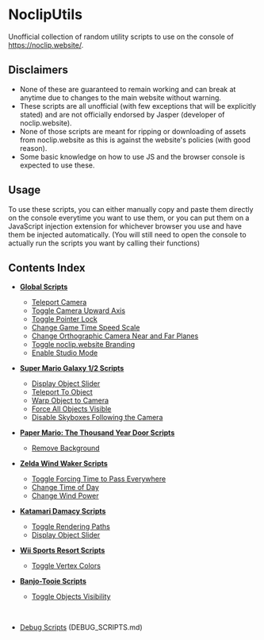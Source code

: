 # NoclipUtils
Unofficial collection of random utility scripts to use on the console of https://noclip.website/.

## Disclaimers
- None of these are guaranteed to remain working and can break at anytime due to changes to the main website without warning.
- These scripts are all unofficial (with few exceptions that will be explicitly stated) and are not officially endorsed by Jasper (developer of noclip.website).
- None of those scripts are meant for ripping or downloading of assets from noclip.website as this is against the website's policies (with good reason).
- Some basic knowledge on how to use JS and the browser console is expected to use these.

## Usage
To use these scripts, you can either manually copy and paste them directly on the console everytime you want to use them, or you can put them on a JavaScript injection extension for whichever browser you use and have them be injected automatically. (You will still need to open the console to actually run the scripts you want by calling their functions)

## Contents Index
- **[Global Scripts](https://github.com/jhmaster2000/NoclipUtils/blob/master/SCRIPTS.md#global-scripts)**
  - [Teleport Camera](https://github.com/jhmaster2000/NoclipUtils/blob/master/SCRIPTS.md#teleport-camera)
  - [Toggle Camera Upward Axis](https://github.com/jhmaster2000/NoclipUtils/blob/master/SCRIPTS.md#toggle-camera-upward-axis)
  - [Toggle Pointer Lock](https://github.com/jhmaster2000/NoclipUtils/blob/master/SCRIPTS.md#toggle-pointer-lock)
  - [Change Game Time Speed Scale](https://github.com/jhmaster2000/NoclipUtils/blob/master/SCRIPTS.md#change-game-time-speed-scale)
  - [Change Orthographic Camera Near and Far Planes](https://github.com/jhmaster2000/NoclipUtils/blob/master/SCRIPTS.md#change-orthographic-camera-near-and-far-planes)
  - [Toggle noclip.website Branding](https://github.com/jhmaster2000/NoclipUtils/blob/master/SCRIPTS.md#toggle-noclipwebsite-branding)
  - [Enable Studio Mode](https://github.com/jhmaster2000/NoclipUtils/blob/master/SCRIPTS.md#enable-studio-mode)

- **[Super Mario Galaxy 1/2 Scripts](https://github.com/jhmaster2000/NoclipUtils/blob/master/SCRIPTS.md#super-mario-galaxy-12-scripts)**
  - [Display Object Slider](https://github.com/jhmaster2000/NoclipUtils/blob/master/SCRIPTS.md#display-object-slider)
  - [Teleport To Object](https://github.com/jhmaster2000/NoclipUtils/blob/master/SCRIPTS.md#teleport-to-object)
  - [Warp Object to Camera](https://github.com/jhmaster2000/NoclipUtils/blob/master/SCRIPTS.md#warp-object-to-camera)
  - [Force All Objects Visible](https://github.com/jhmaster2000/NoclipUtils/blob/master/SCRIPTS.md#force-all-objects-visible)
  - [Disable Skyboxes Following the Camera](https://github.com/jhmaster2000/NoclipUtils/blob/master/SCRIPTS.md#disable-skyboxes-following-the-camera)

- **[Paper Mario: The Thousand Year Door Scripts](https://github.com/jhmaster2000/NoclipUtils/blob/master/SCRIPTS.md#paper-mario-the-thousand-year-door-scripts)**
  - [Remove Background](https://github.com/jhmaster2000/NoclipUtils/blob/master/SCRIPTS.md#remove-background)

- **[Zelda Wind Waker Scripts](https://github.com/jhmaster2000/NoclipUtils/blob/master/SCRIPTS.md#zelda-wind-waker-scripts)**
  - [Toggle Forcing Time to Pass Everywhere](https://github.com/jhmaster2000/NoclipUtils/blob/master/SCRIPTS.md#toggle-forcing-time-to-pass-everywhere)
  - [Change Time of Day](https://github.com/jhmaster2000/NoclipUtils/blob/master/SCRIPTS.md#change-time-of-day)
  - [Change Wind Power](https://github.com/jhmaster2000/NoclipUtils/blob/master/SCRIPTS.md#change-wind-power)

- **[Katamari Damacy Scripts](https://github.com/jhmaster2000/NoclipUtils/blob/master/SCRIPTS.md#katamari-damacy-scripts)**
  - [Toggle Rendering Paths](https://github.com/jhmaster2000/NoclipUtils/blob/master/SCRIPTS.md#toggle-rendering-paths)
  - [Display Object Slider](https://github.com/jhmaster2000/NoclipUtils/blob/master/SCRIPTS.md#display-object-slider-1)

- **[Wii Sports Resort Scripts](https://github.com/jhmaster2000/NoclipUtils/blob/master/SCRIPTS.md#wii-sports-resort-scripts)**
  - [Toggle Vertex Colors](https://github.com/jhmaster2000/NoclipUtils/blob/master/SCRIPTS.md#toggle-vertex-colors)

- **[Banjo-Tooie Scripts](https://github.com/jhmaster2000/NoclipUtils/blob/master/SCRIPTS.md#banjo-tooie-scripts)**
  - [Toggle Objects Visibility](https://github.com/jhmaster2000/NoclipUtils/blob/master/SCRIPTS.md#toggle-objects-visibility)

​
- [Debug Scripts](https://github.com/jhmaster2000/NoclipUtils/blob/master/DEBUG_SCRIPTS.md) (DEBUG_SCRIPTS.md)
